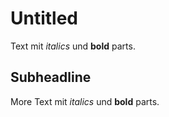 # Untitled

Text mit <i>italics</i> und <b>bold</b> parts.


## Subheadline


More Text mit *italics* und **bold** parts.

